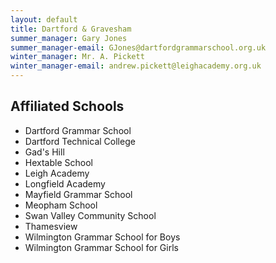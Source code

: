 ```yaml
---
layout: default
title: Dartford & Gravesham
summer_manager: Gary Jones
summer_manager-email: GJones@dartfordgrammarschool.org.uk
winter_manager: Mr. A. Pickett
winter_manager-email: andrew.pickett@leighacademy.org.uk
---
```


## Affiliated Schools

- Dartford Grammar School
- Dartford Technical College
- Gad's Hill
- Hextable School
- Leigh Academy
- Longfield Academy
- Mayfield Grammar School
- Meopham School
- Swan Valley Community School
- Thamesview
- Wilmington Grammar School for Boys
- Wilmington Grammar School for Girls